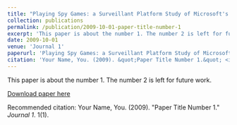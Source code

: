 ```yaml
---
title: "Playing Spy Games: a Surveillant Platform Study of Microsoft's Xbox 360"
collection: publications
permalink: /publication/2009-10-01-paper-title-number-1
excerpt: 'This paper is about the number 1. The number 2 is left for future work.'
date: 2009-10-01
venue: 'Journal 1'
paperurl: 'Playing Spy Games: a Surveillant Platform Study of Microsoft's Xbox 360'
citation: 'Your Name, You. (2009). &quot;Paper Title Number 1.&quot; <i>Journal 1</i>. 1(1).'
---
```

This paper is about the number 1. The number 2 is left for future work.

[Download paper here](http://adcybulski.github.io/files/Cybulski_Alexander_D_201411_MIS_thesis.pdf)

Recommended citation: Your Name, You. (2009). "Paper Title Number 1." <i>Journal 1</i>. 1(1).


